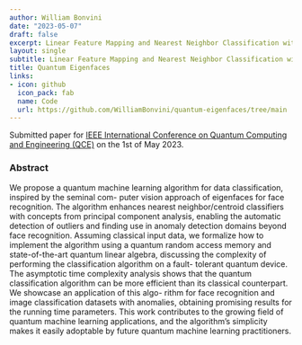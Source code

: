 ```yaml
---
author: William Bonvini
date: "2023-05-07"
draft: false
excerpt: Linear Feature Mapping and Nearest Neighbor Classification with Outlier Detection
layout: single
subtitle: Linear Feature Mapping and Nearest Neighbor Classification with Outlier Detection
title: Quantum Eigenfaces
links:
- icon: github
  icon_pack: fab
  name: Code
  url: https://github.com/WilliamBonvini/quantum-eigenfaces/tree/main
---
```


Submitted paper for [IEEE International Conference on Quantum Computing and Engineering (QCE)](https://qce.quantum.ieee.org/2023/) on
the 1st of May 2023. 

### Abstract

We propose a quantum machine learning algorithm for data classification, inspired by the seminal com-
puter vision approach of eigenfaces for face recognition. The algorithm enhances nearest neighbor/centroid
classifiers with concepts from principal component analysis, enabling the automatic detection of outliers
and finding use in anomaly detection domains beyond face recognition. Assuming classical input data, we
formalize how to implement the algorithm using a quantum random access memory and state-of-the-art
quantum linear algebra, discussing the complexity of performing the classification algorithm on a fault-
tolerant quantum device. The asymptotic time complexity analysis shows that the quantum classification
algorithm can be more efficient than its classical counterpart. We showcase an application of this algo-
rithm for face recognition and image classification datasets with anomalies, obtaining promising results
for the running time parameters. This work contributes to the growing field of quantum machine learning
applications, and the algorithm’s simplicity makes it easily adoptable by future quantum machine learning
practitioners.



